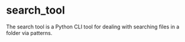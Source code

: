# search_tool
The search tool is a Python CLI tool for dealing with searching files in a folder via patterns.
